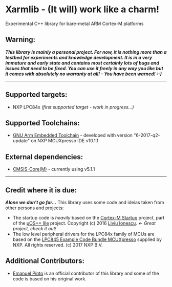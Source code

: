 # Xarmlib - (It will) work like a charm!
Experimental C++ library for bare-metal ARM Cortex-M platforms

## Warning:
***This library is mainly a personal project. For now, it is nothing more than a testbed for experiments and knowledge development. It is in a very immature and early state and contains most certainly lots of bugs and issues that need to be fixed. You can use it freely in any way you like but it comes with absolutely no warranty at all! - You have been warned! :-)***

---
## Supported targets:
- NXP LPC84x *(first supported target - work in progress...)*

## Supported Toolchains:
- [GNU Arm Embedded Toolchain](https://developer.arm.com/open-source/gnu-toolchain/gnu-rm) - developed with version "6-2017-q2-update" on NXP MCUXpresso IDE v10.1.1

## External dependencies:
- [CMSIS-Core(M)](https://github.com/ARM-software/CMSIS_5) - currently using v5.1.1

---
## Credit where it is due:

***Alone we don't go far...*** This library uses some code and ideias taken from other persons and projects:  

- The startup code is *heavily* based on the [Cortex-M Startup](https://github.com/micro-os-plus/cortexm-startup-DEPRECATED) project, part of the [µOS++ IIIe](https://github.com/micro-os-plus) project. Copyright (c) 2016 [Liviu Ionescu](mailto:ilg@livius.net). *<- Great project, check it out!*  
- The low level peripheral drivers for the LPC84x family of MCUs are based on the [LPC845 Example Code Bundle MCUXpresso](https://www.nxp.com/downloads/en/software/LPC845-Example-Code-Bundle-MCUXpresso.zip) supplied by NXP. All rights reserved. (c) 2017 NXP B.V.  

## Additional Contributors:
- [Emanuel Pinto](mailto:emanuelangelopinto@gmail.com) is an official contributor of this library and some of the code is based on his original work.  
